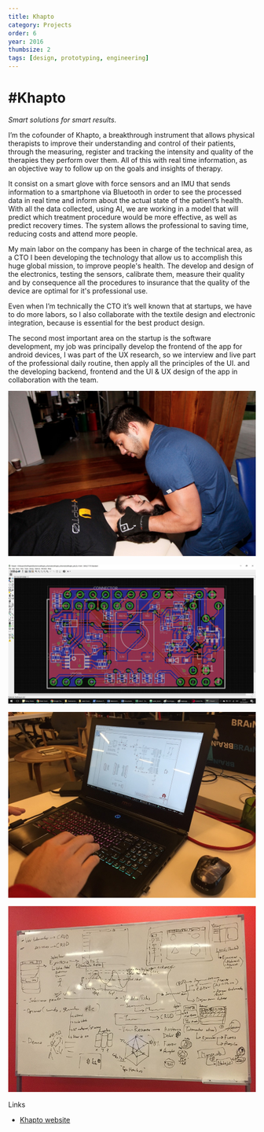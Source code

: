 ```yaml
---
title: Khapto
category: Projects
order: 6
year: 2016
thumbsize: 2
tags: [design, prototyping, engineering]
---
```

# #Khapto

*Smart solutions for smart results.*

I’m the cofounder of Khapto, a breakthrough instrument that allows physical therapists to improve their understanding and control of their patients, through the measuring, register and tracking the intensity and quality of the therapies they perform over them. All of this with real time information, as an objective way to follow up on the goals and insights of therapy.

It consist on a smart glove with force sensors and an IMU that sends information to a smartphone via Bluetooth in order to see the processed data in real time and inform about the actual state of the patient’s health. With all the data collected, using AI, we are working in a model that will predict which treatment procedure would be more effective, as well as predict recovery times. The system allows the professional to saving time, reducing costs and attend more people.

My main labor on the company has been in charge of the technical area, as a CTO I been developing the technology that allow us to accomplish this huge global mission, to improve people's health. The develop and design of the electronics, testing the sensors, calibrate them, measure their quality and by consequence all the procedures to insurance that the quality of the device are optimal for it's professional use.

Even when I’m technically the CTO it’s well known that at startups, we have to do more labors, so I also collaborate with the textile design and electronic integration, because is essential for the best product design.  

The second most important area on the startup is the software development, my job was principally develop the frontend of the app for android devices, I was part of the UX research, so we interview and live part of the professional daily routine, then apply all the principles of the UI.
and the developing backend, frontend and the UI & UX design of the app in collaboration with the team.


![Image 1](images/khapto/img01.jpg)

![Image 2](images/khapto/img02.jpg)

![Image 3](images/khapto/img03.jpg)

![Image 4](images/khapto/img04.jpg)

Links
- [Khapto website](http://khapto.com)
